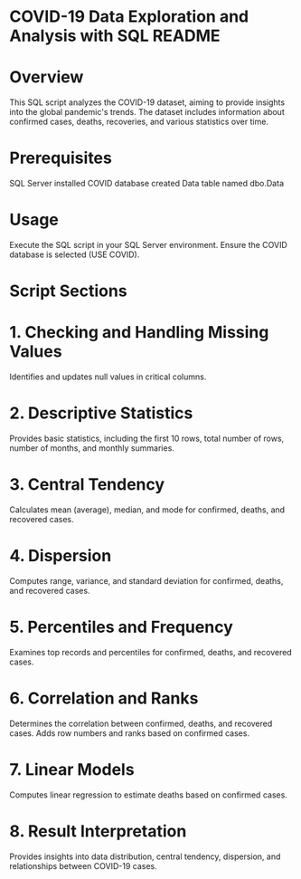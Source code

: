 # COVID-19 Data Exploration and Analysis with SQL README
  # Overview
This SQL script analyzes the COVID-19 dataset, aiming to provide insights into the global pandemic's trends. The dataset includes information about confirmed cases, deaths, recoveries, and various statistics over time.

  # Prerequisites
SQL Server installed
COVID database created
Data table named dbo.Data
  # Usage
Execute the SQL script in your SQL Server environment.
Ensure the COVID database is selected (USE COVID).
  # Script Sections
# 1. Checking and Handling Missing Values
Identifies and updates null values in critical columns.
# 2. Descriptive Statistics
Provides basic statistics, including the first 10 rows, total number of rows, number of months, and monthly summaries.
# 3. Central Tendency
Calculates mean (average), median, and mode for confirmed, deaths, and recovered cases.
# 4. Dispersion
Computes range, variance, and standard deviation for confirmed, deaths, and recovered cases.
# 5. Percentiles and Frequency
Examines top records and percentiles for confirmed, deaths, and recovered cases.
# 6. Correlation and Ranks
Determines the correlation between confirmed, deaths, and recovered cases.
Adds row numbers and ranks based on confirmed cases.
# 7. Linear Models
Computes linear regression to estimate deaths based on confirmed cases.
# 8. Result Interpretation
Provides insights into data distribution, central tendency, dispersion, and relationships between COVID-19 cases.
